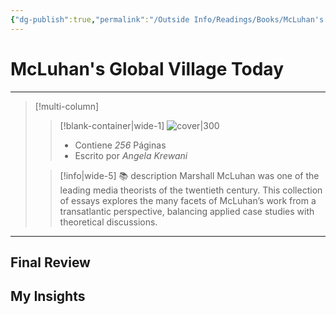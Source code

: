 ```yaml
---
{"dg-publish":true,"permalink":"/Outside Info/Readings/Books/McLuhan's Global Village Today/","title":"McLuhan's Global Village Today","updated":"2023-11-20T19:35:37.715-05:00"}
---
```



# McLuhan's Global Village Today
- - -
> [!multi-column]
> 
> > [!blank-container|wide-1]
> >  ![cover|300](http://books.google.com/books/content?id=1i87CgAAQBAJ&printsec=frontcover&img=1&zoom=1&edge=curl&source=gbs_api)
> >- Contiene *256* Páginas
> >- Escrito por *Angela Krewani*
> 
> > [!info|wide-5] 📚 description
> > Marshall McLuhan was one of the leading media theorists of the twentieth century. This collection of essays explores the many facets of McLuhan’s work from a transatlantic perspective, balancing applied case studies with theoretical discussions.
> 

- - -

## Final Review

## My Insights